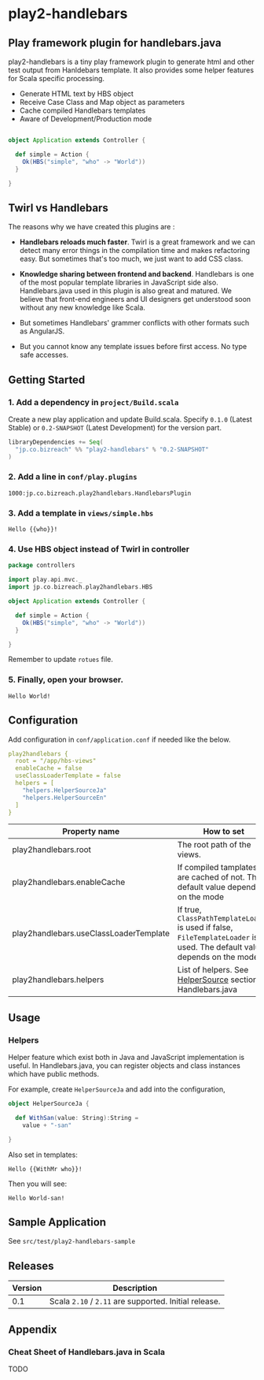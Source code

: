play2-handlebars
================

## Play framework plugin for handlebars.java

play2-handlebars is a tiny play framework plugin to generate html and other test output from Hanldebars template. It also provides some helper features for Scala specific processing.

- Generate HTML text by HBS object
- Receive Case Class and Map object as parameters
- Cache compiled Handlebars templates
- Aware of Development/Production mode

```scala

object Application extends Controller {

  def simple = Action {
    Ok(HBS("simple", "who" -> "World"))
  }

}
```


## Twirl vs Handlebars

The reasons why we have created this plugins are :

- **Handlebars reloads much faster**. Twirl is a great framework and we can detect many error things in the compilation time and makes refactoring easy. But sometimes that's too much, we just want to add CSS class. 

- **Knowledge sharing between frontend and backend**. Handlebars is one of the most popular template libraries in JavaScript side also. Handlebars.java used in this plugin is also great and matured. We believe that front-end engineers and UI designers get understood soon without any new knowledge like Scala.

- But sometimes Handlebars' grammer conflicts with other formats such as AngularJS.
 
- But you cannot know any template issues before first access. No type safe accesses.


## Getting Started

### 1. Add a dependency in `project/Build.scala`

Create a new play application and update Build.scala. Specify `0.1.0` (Latest Stable) or `0.2-SNAPSHOT` (Latest Development) for the version part.


```scala
libraryDependencies += Seq(
  "jp.co.bizreach" %% "play2-handlebars" % "0.2-SNAPSHOT"
)
```


### 2. Add a line in `conf/play.plugins` 

```
1000:jp.co.bizreach.play2handlebars.HandlebarsPlugin
```

### 3. Add a template in `views/simple.hbs`

```
Hello {{who}}!
```

### 4. Use HBS object instead of Twirl in controller  

```scala
package controllers

import play.api.mvc._
import jp.co.bizreach.play2handlebars.HBS

object Application extends Controller {

  def simple = Action {
    Ok(HBS("simple", "who" -> "World"))
  }

}
```

Remember to update `rotues` file.

### 5. Finally, open your browser.

```
Hello World!
```

## Configuration

Add configuration in `conf/application.conf` if needed like the below.

```yaml
play2handlebars {
  root = "/app/hbs-views"
  enableCache = false
  useClassLoaderTemplate = false
  helpers = [
    "helpers.HelperSourceJa"
    "helpers.HelperSourceEn"
  ]
}
```

| Property name  | How to set | Default |
| ------------- | ------------- | ------------- |
| play2handlebars.root  | The root path of the views. | `/app/views`  |
| play2handlebars.enableCache  | If compiled tamplates are cached of not. The default value depends on the mode| `true` in Development/Test, `false` in Production |
| play2handlebars.useClassLoaderTemplate | If true, `ClassPathTemplateLoader` is used if false, `FileTemplateLoader` is used. The default value depends on the mode  | `false` in Development/Test, `true` in Production |
| play2handlebars.helpers| List of helpers. See [HelperSource](https://github.com/jknack/handlebars.java#using-a-helpersource) section of Handlebars.java | empty list | 

## Usage

### Helpers

Helper feature which exist both in Java and JavaScript implementation is useful. In Handlebars.java, you can register objects and class instances which have public methods.

For example, create `HelperSourceJa` and add into the configuration, 

```scala
object HelperSourceJa {

  def WithSan(value: String):String =
    value + "-san"

}
```

Also set in templates:

```
Hello {{WithMr who}}!
```

Then you will see:

```
Hello World-san!
```


## Sample Application

See `src/test/play2-handlebars-sample`

## Releases

| Version | Description |
| ------- | ----------- |
| 0.1     | Scala `2.10` / `2.11` are supported. Initial release. |

## Appendix

### Cheat Sheet of Handlebars.java in Scala 

TODO